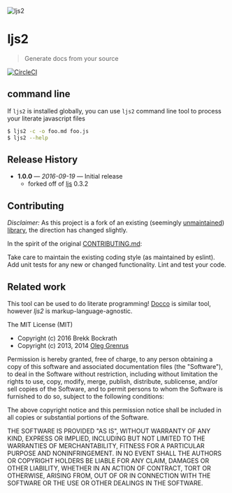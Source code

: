 ![ljs2](https://cdn.rawgit.com/brekk/ljs2/8a107c0/logo.svg)

# ljs2

> Generate docs from your source

[![CircleCI](https://circleci.com/gh/brekk/ljs2.svg?style=shield&circle-token=ba5f3371283ba17121f58a3645e3799598579755)](https://circleci.com/gh/brekk/ljs2)

## command line

If `ljs2` is installed globally,
you can use `ljs2` command line tool to process your literate javascript files

```sh
$ ljs2 -c -o foo.md foo.js
$ ljs2 --help
```

## Release History

- **1.0.0** &mdash; *2016-09-19* &mdash; Initial release
  - forked off of [ljs](https://github.com/phadej/ljs) 0.3.2

## Contributing

_Disclaimer:_ As this project is a fork of an existing (seemingly [unmaintained](https://github.com/phadej/ljs/pulse)) [library](https://github.com/phadej/ljs), the direction has changed slightly.

In the spirit of the original [CONTRIBUTING.md](https://github.com/phadej/ljs/blob/master/CONTRIBUTING.md):

Take care to maintain the existing coding style (as maintained by eslint). Add unit tests for any new or changed functionality. Lint and test your code.

## Related work

This tool can be used to do literate programming!
[Docco](http://jashkenas.github.io/docco/) is similar tool, however *ljs2* is markup-language-agnostic.

The MIT License (MIT)

* Copyright (c) 2016 Brekk Bockrath
* Copyright (c) 2013, 2014 [Oleg Grenrus](https://github.com/phadej/ljs/blob/master/LICENSE)

Permission is hereby granted, free of charge, to any person obtaining a copy
of this software and associated documentation files (the "Software"), to deal
in the Software without restriction, including without limitation the rights
to use, copy, modify, merge, publish, distribute, sublicense, and/or sell
copies of the Software, and to permit persons to whom the Software is
furnished to do so, subject to the following conditions:

The above copyright notice and this permission notice shall be included in
all copies or substantial portions of the Software.

THE SOFTWARE IS PROVIDED "AS IS", WITHOUT WARRANTY OF ANY KIND, EXPRESS OR
IMPLIED, INCLUDING BUT NOT LIMITED TO THE WARRANTIES OF MERCHANTABILITY,
FITNESS FOR A PARTICULAR PURPOSE AND NONINFRINGEMENT. IN NO EVENT SHALL THE
AUTHORS OR COPYRIGHT HOLDERS BE LIABLE FOR ANY CLAIM, DAMAGES OR OTHER
LIABILITY, WHETHER IN AN ACTION OF CONTRACT, TORT OR OTHERWISE, ARISING FROM,
OUT OF OR IN CONNECTION WITH THE SOFTWARE OR THE USE OR OTHER DEALINGS IN
THE SOFTWARE.
